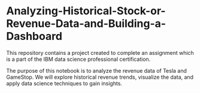 # Analyzing-Historical-Stock-or-Revenue-Data-and-Building-a-Dashboard

This repository contains a project created to complete an assignment which is a part of the IBM data science professional certification.

The purpose of this notebook is to analyze the revenue data of Tesla and GameStop. We will explore historical revenue trends, visualize the data, and apply data science techniques to gain insights.
